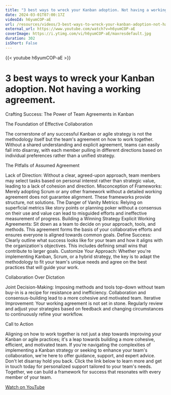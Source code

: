 ```yaml
---
title: "3 best ways to wreck your Kanban adoption. Not having a working agreement."
date: 2024-03-01T07:00:17Z
videoId: h6yumCOP-aE
url: /resources/videos/3-best-ways-to-wreck-your-kanban-adoption-not-having-a-working-agreement-
external_url: https://www.youtube.com/watch?v=h6yumCOP-aE
coverImage: https://i.ytimg.com/vi/h6yumCOP-aE/maxresdefault.jpg
duration: 302
isShort: False
---
```


{{< youtube h6yumCOP-aE >}}

# 3 best ways to wreck your Kanban adoption. Not having a working agreement.

Crafting Success: The Power of Team Agreements in Kanban

The Foundation of Effective Collaboration

The cornerstone of any successful Kanban or agile strategy is not the methodology itself but the team's agreement on how to work together. Without a shared understanding and explicit agreement, teams can easily fall into disarray, with each member pulling in different directions based on individual preferences rather than a unified strategy.

The Pitfalls of Assumed Agreement

Lack of Direction: Without a clear, agreed-upon approach, team members may select tasks based on personal interest rather than strategic value, leading to a lack of cohesion and direction.
Misconception of Frameworks: Merely adopting Scrum or any other framework without a detailed working agreement does not guarantee alignment. These frameworks provide structure, not solutions.
The Danger of Vanity Metrics: Relying on superficial metrics like story points or planning poker without a consensus on their use and value can lead to misguided efforts and ineffective measurement of progress.
Building a Winning Strategy
Explicit Working Agreements: Sit down as a team to decide on your approach, tools, and methods. This agreement forms the basis of your collaborative efforts and ensures everyone is aligned towards common goals.
Define Success: Clearly outline what success looks like for your team and how it aligns with the organization's objectives. This includes defining small wins that contribute to larger goals.
Customize Your Approach: Whether you're implementing Kanban, Scrum, or a hybrid strategy, the key is to adapt the methodology to fit your team's unique needs and agree on the best practices that will guide your work.

Collaboration Over Dictation

Joint Decision-Making: Imposing methods and tools top-down without team buy-in is a recipe for resistance and inefficiency. Collaboration and consensus-building lead to a more cohesive and motivated team.
Iterative Improvement: Your working agreement is not set in stone. Regularly review and adjust your strategies based on feedback and changing circumstances to continuously refine your workflow.

Call to Action

Aligning on how to work together is not just a step towards improving your Kanban or agile practices; it's a leap towards building a more cohesive, efficient, and motivated team. If you're navigating the complexities of implementing a Kanban strategy or seeking to enhance your team's collaboration, we're here to offer guidance, support, and expert advice. Don't let disarray hold you back. Click the link below to learn more and get in touch today for personalized support tailored to your team's needs. Together, we can build a framework for success that resonates with every member of your team.

[Watch on YouTube](https://www.youtube.com/watch?v=h6yumCOP-aE)
